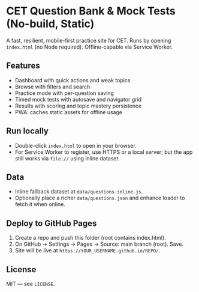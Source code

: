 # CET Question Bank & Mock Tests (No-build, Static)

A fast, resilient, mobile-first practice site for CET. Runs by opening `index.html` (no Node required). Offline-capable via Service Worker.

## Features
- Dashboard with quick actions and weak topics
- Browse with filters and search
- Practice mode with per-question saving
- Timed mock tests with autosave and navigator grid
- Results with scoring and topic mastery persistence
- PWA: caches static assets for offline usage

## Run locally
- Double-click `index.html` to open in your browser.
- For Service Worker to register, use HTTPS or a local server; but the app still works via `file://` using inline dataset.

## Data
- Inline fallback dataset at `data/questions-inline.js`.
- Optionally place a richer `data/questions.json` and enhance loader to fetch it when online.

## Deploy to GitHub Pages
1. Create a repo and push this folder (root contains index.html).
2. On GitHub → Settings → Pages → Source: main branch (root). Save.
3. Site will be live at `https://YOUR_USERNAME.github.io/REPO/`.

## License
MIT — see `LICENSE`.
